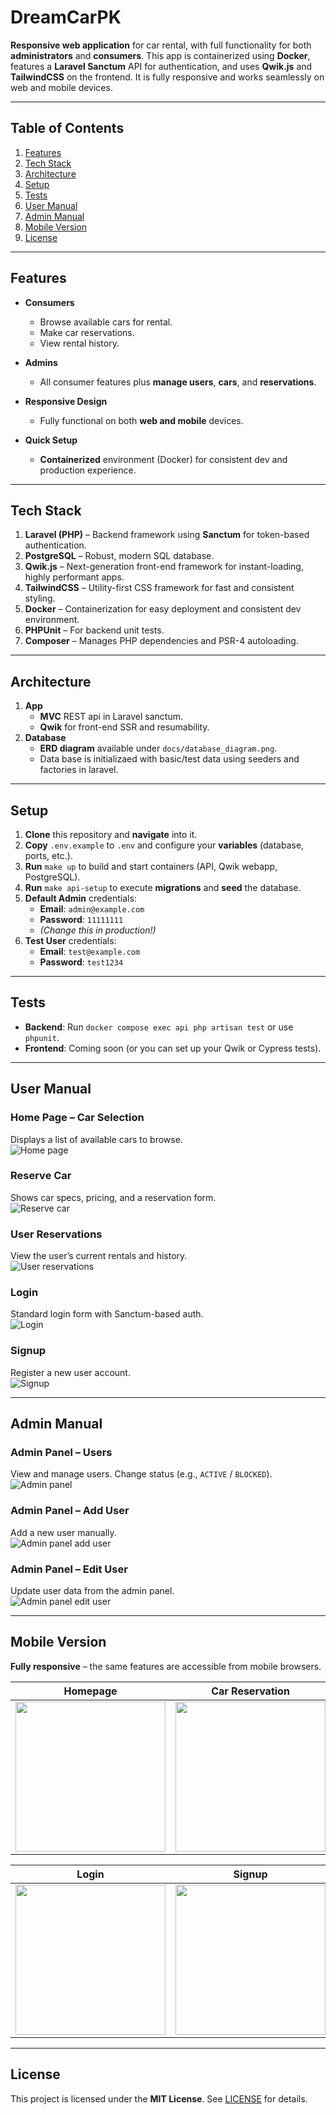 # DreamCarPK

**Responsive web application** for car rental, with full functionality for both **administrators** and **consumers**. This app is containerized using **Docker**, features a **Laravel Sanctum** API for authentication, and uses **Qwik.js** and **TailwindCSS** on the frontend. It is fully responsive and works seamlessly on web and mobile devices.

---

## Table of Contents

1. [Features](#features)  
2. [Tech Stack](#tech-stack)  
3. [Architecture](#architecture)  
4. [Setup](#setup)  
5. [Tests](#tests)  
6. [User Manual](#user-manual)  
7. [Admin Manual](#admin-manual)  
8. [Mobile Version](#mobile-version)  
9. [License](#license)

---

## Features

- **Consumers**  
  - Browse available cars for rental.  
  - Make car reservations.  
  - View rental history.  

- **Admins**  
  - All consumer features plus **manage users**, **cars**, and **reservations**.

- **Responsive Design**  
  - Fully functional on both **web and mobile** devices.  

- **Quick Setup**  
  - **Containerized** environment (Docker) for consistent dev and production experience.

---

## Tech Stack

1. **Laravel (PHP)** – Backend framework using **Sanctum** for token-based authentication.  
2. **PostgreSQL** – Robust, modern SQL database.  
3. **Qwik.js** – Next-generation front-end framework for instant-loading, highly performant apps.  
4. **TailwindCSS** – Utility-first CSS framework for fast and consistent styling.  
5. **Docker** – Containerization for easy deployment and consistent dev environment.  
6. **PHPUnit** – For backend unit tests.  
7. **Composer** – Manages PHP dependencies and PSR-4 autoloading.  

---

## Architecture

1. **App**  
   - **MVC** REST api in Laravel sanctum.
   - **Qwik** for front-end SSR and resumability.
2. **Database**  
   - **ERD diagram** available under `docs/database_diagram.png`.  
   - Data base is initializaed with basic/test data using seeders and factories in laravel.

---

## Setup

1. **Clone** this repository and **navigate** into it.
2. **Copy** `.env.example` to `.env` and configure your **variables** (database, ports, etc.).
3. **Run** `make up` to build and start containers (API, Qwik webapp, PostgreSQL).
4. **Run** `make api-setup` to execute **migrations** and **seed** the database.
5. **Default Admin** credentials:  
   - **Email**: `admin@example.com`  
   - **Password**: `11111111`  
   - *(Change this in production!)*  
6. **Test User** credentials:  
   - **Email**: `test@example.com`  
   - **Password**: `test1234`  

---

## Tests

- **Backend**: Run `docker compose exec api php artisan test` or use `phpunit`.  
- **Frontend**: Coming soon (or you can set up your Qwik or Cypress tests).

---

## User Manual

### Home Page – Car Selection
Displays a list of available cars to browse.  
![Home page](/docs/img/homepage.png)

### Reserve Car
Shows car specs, pricing, and a reservation form.  
![Reserve car](/docs/img/car-reservation.png)

### User Reservations
View the user’s current rentals and history.  
![User reservations](/docs/img/user-reservations.png)

### Login
Standard login form with Sanctum-based auth.  
![Login](/docs/img/login-form.png)

### Signup
Register a new user account.  
![Signup](/docs/img/signup-form.png)

---

## Admin Manual

### Admin Panel – Users
View and manage users. Change status (e.g., `ACTIVE` / `BLOCKED`).  
![Admin panel](/docs/img/admin-user-managment.png)

### Admin Panel – Add User
Add a new user manually.  
![Admin panel add user](/docs/img/admin-add-user.png)

### Admin Panel – Edit User
Update user data from the admin panel.  
![Admin panel edit user](/docs/img/admin-edit-user-data.png)

---

## Mobile Version

**Fully responsive** – the same features are accessible from mobile browsers.

| Homepage                           | Car Reservation                             | Reservations                           |
|------------------------------------|---------------------------------------------|-----------------------------------------|
| <img src="/docs/img/mobile-homepage.png" width="240"/>       | <img src="/docs/img/mobile-car-reservation.png" width="240"/>       | <img src="/docs/img/mobile-reservations.png" width="240"/>       |

| Login                              | Signup                                      | Admin Panel                             |
|------------------------------------|---------------------------------------------|-----------------------------------------|
| <img src="/docs/img/mobile-login.png" width="240"/>          | <img src="/docs/img/mobile-signup.png" width="240"/>                 | <img src="/docs/img/mobile-admin-user-panel.png" width="240"/>    |

---

## License

This project is licensed under the **MIT License**. See [LICENSE](LICENSE) for details.
